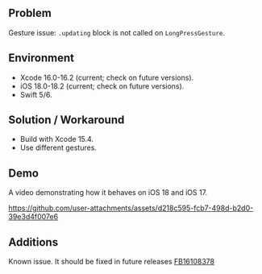 ## Problem


Gesture issue: `.updating` block is not called on `LongPressGesture`.


## Environment


- Xcode 16.0-16.2 (current; check on future versions).
- iOS 18.0-18.2 (current; check on future versions).
- Swift 5/6.


## Solution / Workaround


- Build with Xcode 15.4.
- Use different gestures.


## Demo


A video demonstrating how it behaves on iOS 18 and iOS 17.


https://github.com/user-attachments/assets/d218c595-fcb7-498d-b2d0-39e3d4f007e6


## Additions


Known issue. It should be fixed in future releases [FB16108378](https://feedbackassistant.apple.com/feedback/16108378)


